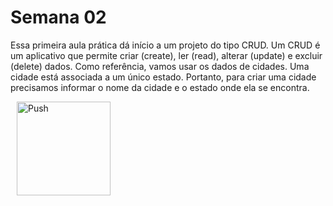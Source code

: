 # Semana 02
Essa primeira aula prática dá início a um projeto do tipo CRUD. Um CRUD é um aplicativo que permite criar (create), ler (read), alterar (update) e excluir (delete) dados. Como referência, vamos usar os dados de cidades. Uma cidade está associada a um único estado. Portanto, para criar uma cidade precisamos informar o nome da cidade e o estado onde ela se encontra.

<a href="https://gitpod.io/#prebuild/https://github.com/gabrielcostasilva/sb-crud-cidades/tree/semana05-60-validacao-pagina-erro/" style="padding: 10px;">
    <img src="https://gitpod.io/button/open-in-gitpod.svg" width="150" alt="Push" align="center">
</a>
